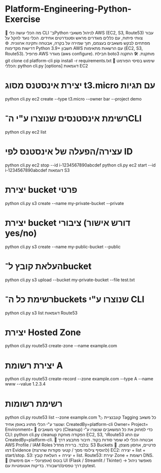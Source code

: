 # Platform-Engineering-Python-Exercise
📌 מה הכלי עושה
כלי CLI ב־Python לניהול משאבי AWS (EC2, S3, Route53) עבור צוותי פיתוח, עם כללים מוגדרים מראש וסטנדרטים אחידים.
הכלי נועד להקל על מפתחים לבקש משאבים בעצמם, תוך שמירה על בקרה, אבטחה ותקינה ארגונית.
⚙️ דרישות מקדימות
Python 3.9+
חשבון AWS עם הרשאות מתאימות (EC2, S3, Route53).
פרופיל AWS מוגדר (aws configure).
חבילת boto3 מותקנת.
🛠 התקנה
git clone <repo-url>
cd platform-cli
pip install -r requirements.txt
🚀 שימוש בסיסי
הפורמט הכללי:
python cli.py <resource> <action> [options]
דוגמאות EC2
# יצירת אינסטנס מסוג t3.micro עם תגיות
python cli.py ec2 create --type t3.micro --owner bar --project demo

# רשימת אינסטנסים שנוצרו ע"י ה־CLI
python cli.py ec2 list

# עצירה/הפעלה של אינסטנס לפי ID
python cli.py ec2 stop --id i-1234567890abcdef
python cli.py ec2 start --id i-1234567890abcdef
דוגמאות S3
# יצירת bucket פרטי
python cli.py s3 create --name my-private-bucket --private

# יצירת bucket ציבורי (דורש אישור yes/no)
python cli.py s3 create --name my-public-bucket --public

# העלאת קובץ ל־bucket
python cli.py s3 upload --bucket my-private-bucket --file test.txt

# רשימת כל ה־buckets שנוצרו ע"י CLI
python cli.py s3 list
דוגמאות Route53
# יצירת Hosted Zone
python cli.py route53 create-zone --name example.com

# יצירת רשומת A
python cli.py route53 create-record --zone example.com --type A --name www --value 1.2.3.4

# רשימת רשומות
python cli.py route53 list --zone example.com
🏷 קונבנציית Tagging
כל משאב שנוצר ע"י הכלי מתויג באופן אחיד:
CreatedBy=platform-cli
Owner=<username>
Project=<project>
Environment=<env>
🧹 ניקוי משאבים (Cleanup)
כדי למחוק את כל המשאבים שנוצרו ע"י CLI:
python cli.py cleanup
הפקודה מוחקת EC2, S3, ו־Route53 עם התג CreatedBy=platform-cli.
🔐 אבטחה
הכלי לא שומר סודות בקוד.
חיבור מתבצע דרך AWS Profile / IAM Roles בלבד.
ברירת מחדל: S3 Buckets פרטיים, אחסון מוצפן.
📸 דמו Evidence
(להוסיף צילומי מסך / קטעי פקודות שהרצת)
EC2: יצירה + list + start/stop.
S3: יצירה + העלאת קובץ + list.
Route53: יצירת Zone + רשומת DNS.
🎁 בונוס (אופציונלי – אם מימשת)
UI (Flask / Streamlit / Tkinter) → מאפשר ניהול דרך טפסים/דשבורד.
בדיקות אוטומטיות עם pytest.
